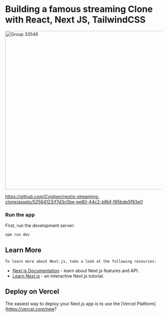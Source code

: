 # Building a famous streaming Clone with React, Next JS, TailwindCSS

<img width="509" alt="Group 33546" src="https://github.com/Cyishen/nextjs-streaming-clone/assets/52564123/8e559f86-cc0a-4785-af9d-93ab6ec7dbd6">


https://github.com/Cyishen/nextjs-streaming-clone/assets/52564123/f7d3c0be-ee80-44c2-b8bf-f95bde5f93e0



### Run the app
First, run the development server:
```
npm run dev
```

## Learn More

`To learn more about Next.js, take a look at the following resources:`

- [Next.js Documentation](https://nextjs.org/docs) - learn about Next.js features and API.
- [Learn Next.js](https://nextjs.org/learn) - an interactive Next.js tutorial.


## Deploy on Vercel

The easiest way to deploy your Next.js app is to use the [Vercel Platform](https://vercel.com/new?

